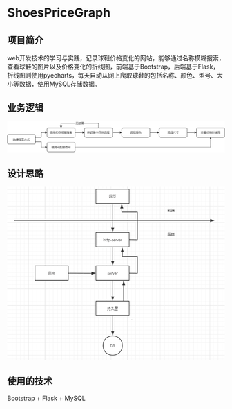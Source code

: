 # ShoesPriceGraph

## 项目简介
web开发技术的学习与实践，记录球鞋价格变化的网站，能够通过名称模糊搜索，查看球鞋的图片以及价格变化的折线图，前端基于Bootstrap，后端基于Flask，折线图则使用pyecharts，每天自动从网上爬取球鞋的包括名称、颜色、型号、大小等数据，使用MySQL存储数据。

## 业务逻辑
![image](https://github.com/z6703/ShoesPriceGraph/blob/master/images/%E6%B5%81%E7%A8%8B.png)

## 设计思路
![image](https://github.com/z6703/ShoesPriceGraph/blob/master/images/%E6%9E%B6%E6%9E%84%E5%9B%BE.png)

## 使用的技术
Bootstrap + Flask + MySQL

